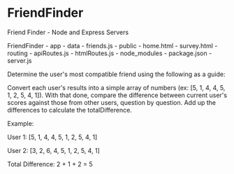 # FriendFinder
Friend Finder - Node and Express Servers

  FriendFinder
    - app
    - data
    - friends.js
    - public
    - home.html
    - survey.html
    - routing
    - apiRoutes.js
    - htmlRoutes.js
    - node_modules
    - package.json
    - server.js

Determine the user's most compatible friend using the following as a guide:



Convert each user's results into a simple array of numbers (ex: [5, 1, 4, 4, 5, 1, 2, 5, 4, 1]).
With that done, compare the difference between current user's scores against those from other users, question by question. Add up the differences to calculate the totalDifference.


Example: 


User 1: [5, 1, 4, 4, 5, 1, 2, 5, 4, 1]

User 2: [3, 2, 6, 4, 5, 1, 2, 5, 4, 1]

Total Difference: 2 + 1 + 2 = 5